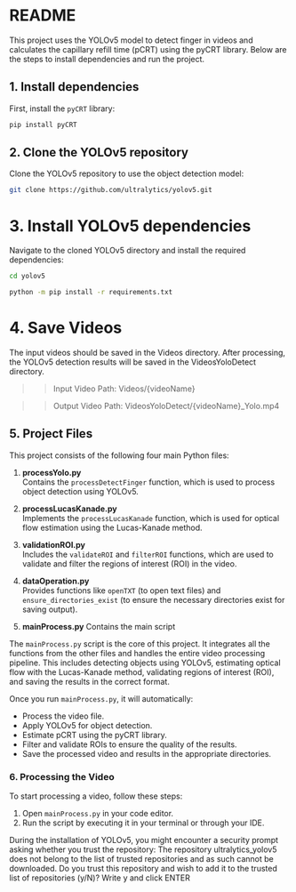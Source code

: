 # README

This project uses the YOLOv5 model to detect finger in videos and calculates the capillary refill time (pCRT) 
using the pyCRT library. Below are the steps to install dependencies and run the project.

## 1. Install dependencies
First, install the `pyCRT` library:

```bash
pip install pyCRT
```

## 2. Clone the YOLOv5 repository
Clone the YOLOv5 repository to use the object detection model:

```bash
git clone https://github.com/ultralytics/yolov5.git
```

# 3. Install YOLOv5 dependencies
Navigate to the cloned YOLOv5 directory and install the required dependencies:
```bash
cd yolov5
```
```bash
python -m pip install -r requirements.txt
```

# 4. Save Videos
The input videos should be saved in the Videos directory. After processing, the YOLOv5 detection results will be saved in the VideosYoloDetect directory.

>> Input Video Path: Videos/{videoName}

>> Output Video Path: VideosYoloDetect/{videoName}_Yolo.mp4



## 5. Project Files

This project consists of the following four main Python files:

1. **processYolo.py**  
   Contains the `processDetectFinger` function, which is used to process object detection using YOLOv5.

2. **processLucasKanade.py**  
   Implements the `processLucasKanade` function, which is used for optical flow estimation using the Lucas-Kanade method.

3. **validationROI.py**  
   Includes the `validateROI` and `filterROI` functions, which are used to validate and filter the regions of interest (ROI) in the video.

4. **dataOperation.py**  
   Provides functions like `openTXT` (to open text files) and `ensure_directories_exist` (to ensure the necessary directories exist for saving output).
   
5. **mainProcess.py**
   Contains the main script 

The `mainProcess.py` script is the core of this project. It integrates all the functions from the other files and handles the entire video processing pipeline. 
This includes detecting objects using YOLOv5, estimating optical flow with the Lucas-Kanade method, validating regions of interest (ROI), and saving the results in the correct format.

Once you run `mainProcess.py`, it will automatically:

- Process the video file.
- Apply YOLOv5 for object detection.
- Estimate pCRT using the pyCRT library.
- Filter and validate ROIs to ensure the quality of the results.
- Save the processed video and results in the appropriate directories.

### 6. Processing the Video

To start processing a video, follow these steps:

1. Open `mainProcess.py` in your code editor.
2. Run the script by executing it in your terminal or through your IDE.

During the installation of YOLOv5, you might encounter a security prompt asking whether you trust the repository:
The repository ultralytics_yolov5 does not belong to the list of trusted repositories and as such cannot be downloaded. Do you trust this repository and wish to add it to the trusted list of repositories (y/N)?
Write y and click ENTER




